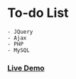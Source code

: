 # To-do List
```
- JQuery
- Ajax
- PHP
- MySQL
```
### <a href="https://devaloper.com/not-uygulamasi">Live Demo</a>
